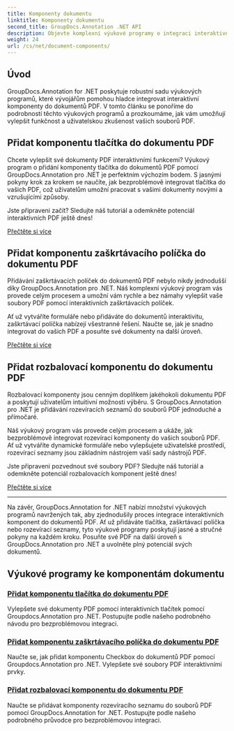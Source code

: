 ```yaml
---
title: Komponenty dokumentu
linktitle: Komponenty dokumentu
second_title: GroupDocs.Annotation .NET API
description: Objevte komplexní výukové programy o integraci interaktivních komponent, jako jsou tlačítka, zaškrtávací políčka a rozevírací seznamy, do dokumentů PDF pomocí GroupDocs.Annotation .NET.
weight: 24
url: /cs/net/document-components/
---
```

## Úvod

GroupDocs.Annotation for .NET poskytuje robustní sadu výukových programů, které vývojářům pomohou hladce integrovat interaktivní komponenty do dokumentů PDF. V tomto článku se ponoříme do podrobností těchto výukových programů a prozkoumáme, jak vám umožňují vylepšit funkčnost a uživatelskou zkušenost vašich souborů PDF.

## Přidat komponentu tlačítka do dokumentu PDF

Chcete vylepšit své dokumenty PDF interaktivními funkcemi? Výukový program o přidání komponenty tlačítka do dokumentů PDF pomocí GroupDocs.Annotation pro .NET je perfektním výchozím bodem. S jasnými pokyny krok za krokem se naučíte, jak bezproblémově integrovat tlačítka do vašich PDF, což uživatelům umožní pracovat s vašimi dokumenty novými a vzrušujícími způsoby.

Jste připraveni začít? Sledujte náš tutoriál a odemkněte potenciál interaktivních PDF ještě dnes!

[Přečtěte si více](./add-button-component-to-pdf/)

## Přidat komponentu zaškrtávacího políčka do dokumentu PDF

Přidávání zaškrtávacích políček do dokumentů PDF nebylo nikdy jednodušší díky GroupDocs.Annotation pro .NET. Náš komplexní výukový program vás provede celým procesem a umožní vám rychle a bez námahy vylepšit vaše soubory PDF pomocí interaktivních zaškrtávacích políček.

Ať už vytváříte formuláře nebo přidáváte do dokumentů interaktivitu, zaškrtávací políčka nabízejí všestranné řešení. Naučte se, jak je snadno integrovat do vašich PDF a posuňte své dokumenty na další úroveň.

[Přečtěte si více](./add-checkbox-component-to-pdf/)

## Přidat rozbalovací komponentu do dokumentu PDF

Rozbalovací komponenty jsou cenným doplňkem jakéhokoli dokumentu PDF a poskytují uživatelům intuitivní možnosti výběru. S GroupDocs.Annotation pro .NET je přidávání rozevíracích seznamů do souborů PDF jednoduché a přímočaré.

Náš výukový program vás provede celým procesem a ukáže, jak bezproblémově integrovat rozevírací komponenty do vašich souborů PDF. Ať už vytváříte dynamické formuláře nebo vylepšujete uživatelské prostředí, rozevírací seznamy jsou základním nástrojem vaší sady nástrojů PDF.

Jste připraveni pozvednout své soubory PDF? Sledujte náš tutoriál a odemkněte potenciál rozbalovacích komponent ještě dnes!

[Přečtěte si více](./add-dropdown-component-to-pdf/)

---

Na závěr, GroupDocs.Annotation for .NET nabízí množství výukových programů navržených tak, aby zjednodušily proces integrace interaktivních komponent do dokumentů PDF. Ať už přidáváte tlačítka, zaškrtávací políčka nebo rozevírací seznamy, tyto výukové programy poskytují jasné a stručné pokyny na každém kroku. Posuňte své PDF na další úroveň s GroupDocs.Annotation pro .NET a uvolněte plný potenciál svých dokumentů.
## Výukové programy ke komponentám dokumentu
### [Přidat komponentu tlačítka do dokumentu PDF](./add-button-component-to-pdf/)
Vylepšete své dokumenty PDF pomocí interaktivních tlačítek pomocí Groupdocs.Annotation pro .NET. Postupujte podle našeho podrobného návodu pro bezproblémovou integraci.
### [Přidat komponentu zaškrtávacího políčka do dokumentu PDF](./add-checkbox-component-to-pdf/)
Naučte se, jak přidat komponentu Checkbox do dokumentů PDF pomocí Groupdocs.Annotation pro .NET. Vylepšete své soubory PDF interaktivními prvky.
### [Přidat rozbalovací komponentu do dokumentu PDF](./add-dropdown-component-to-pdf/)
Naučte se přidávat komponenty rozevíracího seznamu do souborů PDF pomocí GroupDocs.Annotation for .NET. Postupujte podle našeho podrobného průvodce pro bezproblémovou integraci.